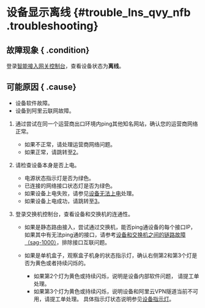 # 设备显示离线 {#trouble_lns_qvy_nfb .troubleshooting}

## 故障现象 { .condition}

登录[智能接入网关控制台](https://smartag.console.aliyun.com/sag/cn-shanghai/sags)，查看设备状态为**离线**。

## 可能原因 { .cause}

-   设备软件故障。
-   设备到阿里云联网故障。

1.  通过尝试在同一个运营商出口环境内ping其他知名网站，确认您的运营商网络正常。 
    -   如果不正常，请处理运营商网络问题。
    -   如果正常，请跳转至[2](#step2)。
2.  请检查设备本身是否上电。 

    -   电源状态指示灯是否为绿色。
    -   已连接的网络接口状态灯是否为绿色。
    -   如果设备上电失败，请参见[设备无法上电](cn.zh-CN/故障处理/设备硬件故障处理/电源故障/设备无法上电.md#)处理。
    -   如果设备上电成功，请跳转至[3](#step1)。
3.  登录交换机控制台，查看设备和交换机的连通性。 
    -   如果是静态路由接入，尝试通过交换机，能否ping通设备的每个接口IP，如果其中有无法ping通的接口，请参考[设备和交换机之间的链路故障（sag-1000）](cn.zh-CN/故障处理/设备和交换机之间的链路故障（sag-1000）.md#)，排除接口互联问题。
    -   如果是单机盒子，观察盒子机身的状态指示灯，确认右侧第2和第3个灯是否为黄色或者持续闪烁的。

        -   如果第2个灯为黄色或持续闪烁，说明是设备内部软件问题， 请提工单处理。
        -   如果第3个灯为黄色或持续闪烁，说明设备和阿里云VPN隧道当前不可用，请提工单处理。
        具体指示灯状态说明参见[设备指示灯](cn.zh-CN/故障处理/查询设备状态/设备指示灯.md#)。



